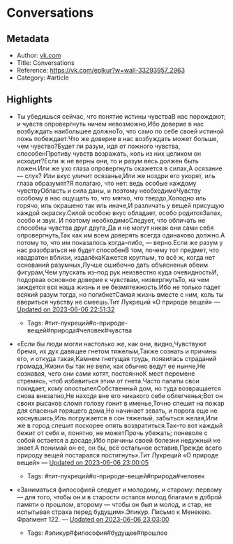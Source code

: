 # Conversations

## Metadata
- Author: [vk.com]()
- Title: Conversations
- Reference: https://vk.com/eplkur?w=wall-33293957_2963
- Category: #article

## Highlights
- Ты убедишься сейчас, что понятие истины чувстваВ нас порождают; и чувств опровергнуть ничем невозможно,Ибо доверие в нас возбуждать наибольшее должноТо, что само по себе своей истиной ложь побеждает.Что же доверие в нас возбуждать может больше, чем чувство?Будет ли разум, идя от ложного чувства, способенПротиву чувств возражать, коль из них целиком он исходит?Если ж не верны они, то и разум весь должен быть ложен.Или же ухо глаза опровергнуть окажется в силах,А осязание — слух? Или вкус уличит осязанье,Или же ноздри его укорят, иль глаза образумят?Я полагаю, что нет: ведь особые каждому чувствуОбласть и сила даны, и поэтому необходимоЧувству особому в нас ощущать то, что мягко, что твердо,Холодно иль горячо, иль окрашено так иль иначе,И различать у вещей присущую каждой окраску.Силой особою вкус обладает, особо родитсяЗапах, особо и звук. И поэтому необходимоСледует, что обличать не способны чувства друг друга,Да и не могут никак они сами себя опровергнуть,Так как им всем доверять всегда одинаково должно.А потому то, что им показалось когда–либо, — верно.Если же разум у нас разобраться не будет способенВ том, почему тот предмет, что квадратен вблизи, издалёкаКажется круглым, то всё ж, когда нет оснований разумных,Лучше ошибочно дать объясненья обеим фигурам,Чем упускать из–под рук неизвестно куда очевидностьИ, подорвав основное доверие к чувствам, низвергнутьТо, на чем зиждется вся наша жизнь и ее безмятежность.Ибо не только падет всякий разум тогда, но погибнетСамая жизнь вместе с ним, коль ты ввериться чувству не смеешь.Тит Лукреций «О природе вещей» — [Updated on 2023-06-06 22:51:32](https://hyp.is/iSrCYASjEe6NqU-J9ta_9Q/vk.com/eplkur?w=wall-33293957_2963)
   - Tags: #тит-лукреций#о-природе-вещей#природа#человек#чувства



- «Если бы люди могли настолько же, как они, видно,Чувствуют бремя, их дух давящее гнетом тяжелым,Также сознать и причины его, и откуда такая,Камнем гнетущая грудь, появилась страданий громада,Жизни бы так не вели, как обычно ведут ее нынче,Не сознавая, чего они сами хотят, постоянноК мест перемене стремясь, чтоб избавиться этим от гнета.Часто палаты свои покидает, кому опостылелСобственный дом, но туда возвращается снова внезапно,Не находя вне его никакого себе облегченья;Вот он своих рысаков сломя голову гонит в именье,Точно спешит на пожар для спасенья горящего дома,Но начинает зевать, и порога еще не коснувшись;Иль погружается в сон тяжелый, забыться желая,Или же в город спешит поскорее опять возвратиться.Так–то вот каждый бежит от себя и, понятно, не можетПрочь убежать; поневоле с собой остается в досаде,Ибо причины своей болезни недужный не знает.А понимай он ее, он бы, всё остальное оставив,Прежде всего природу вещей постарался постигнуть».Тит Лукреций «О природе вещей» — [Updated on 2023-06-06 23:00:05](https://hyp.is/u00_agSkEe6v_9uCK6gbEA/vk.com/eplkur)
   - Tags: #тит-лукреций#о-природе-вещей#природа#человек
- «Заниматься философией следует и молодому, и старому: первому — для того, чтобы он и в старости остался молод благами в доброй памяти о прошлом, второму — чтобы он был и молод, и стар, не испытывая страха перед будущим».Эпикур. Письмо к Менекею. Фрагмент 122. — [Updated on 2023-06-06 23:03:00](https://hyp.is/I4HTFgSlEe6JvVMm64idig/vk.com/eplkur)
   - Tags: #эпикур#философия#будущее#прошлое
